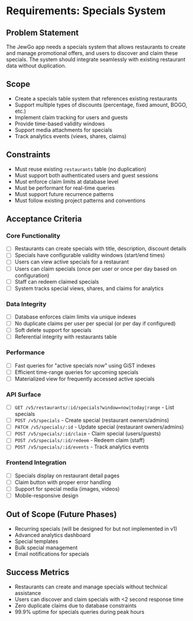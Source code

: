 # Requirements: Specials System

## Problem Statement
The JewGo app needs a specials system that allows restaurants to create and manage promotional offers, and users to discover and claim these specials. The system should integrate seamlessly with existing restaurant data without duplication.

## Scope
- Create a specials table system that references existing restaurants
- Support multiple types of discounts (percentage, fixed amount, BOGO, etc.)
- Implement claim tracking for users and guests
- Provide time-based validity windows
- Support media attachments for specials
- Track analytics events (views, shares, claims)

## Constraints
- Must reuse existing `restaurants` table (no duplication)
- Must support both authenticated users and guest sessions
- Must enforce claim limits at database level
- Must be performant for real-time queries
- Must support future recurrence patterns
- Must follow existing project patterns and conventions

## Acceptance Criteria

### Core Functionality
- [ ] Restaurants can create specials with title, description, discount details
- [ ] Specials have configurable validity windows (start/end times)
- [ ] Users can view active specials for a restaurant
- [ ] Users can claim specials (once per user or once per day based on configuration)
- [ ] Staff can redeem claimed specials
- [ ] System tracks special views, shares, and claims for analytics

### Data Integrity
- [ ] Database enforces claim limits via unique indexes
- [ ] No duplicate claims per user per special (or per day if configured)
- [ ] Soft delete support for specials
- [ ] Referential integrity with restaurants table

### Performance
- [ ] Fast queries for "active specials now" using GiST indexes
- [ ] Efficient time-range queries for upcoming specials
- [ ] Materialized view for frequently accessed active specials

### API Surface
- [ ] `GET /v5/restaurants/:id/specials?window=now|today|range` - List specials
- [ ] `POST /v5/specials` - Create special (restaurant owners/admins)
- [ ] `PATCH /v5/specials/:id` - Update special (restaurant owners/admins)
- [ ] `POST /v5/specials/:id/claim` - Claim special (users/guests)
- [ ] `POST /v5/specials/:id/redeem` - Redeem claim (staff)
- [ ] `POST /v5/specials/:id/events` - Track analytics events

### Frontend Integration
- [ ] Specials display on restaurant detail pages
- [ ] Claim button with proper error handling
- [ ] Support for special media (images, videos)
- [ ] Mobile-responsive design

## Out of Scope (Future Phases)
- Recurring specials (will be designed for but not implemented in v1)
- Advanced analytics dashboard
- Special templates
- Bulk special management
- Email notifications for specials

## Success Metrics
- Restaurants can create and manage specials without technical assistance
- Users can discover and claim specials with <2 second response time
- Zero duplicate claims due to database constraints
- 99.9% uptime for specials queries during peak hours
